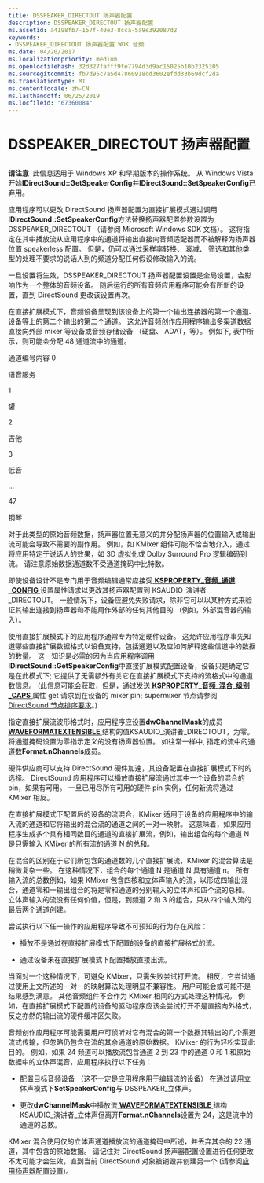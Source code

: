 ```yaml
---
title: DSSPEAKER_DIRECTOUT 扬声器配置
description: DSSPEAKER_DIRECTOUT 扬声器配置
ms.assetid: a4198fb7-157f-40e3-8cca-5a9e392087d2
keywords:
- DSSPEAKER_DIRECTOUT 扬声器配置 WDK 音频
ms.date: 04/20/2017
ms.localizationpriority: medium
ms.openlocfilehash: 32d327fafff9fe7794d3d9ac15025b10b2325305
ms.sourcegitcommit: fb7d95c7a5d47860918cd3602efdd33b69dcf2da
ms.translationtype: MT
ms.contentlocale: zh-CN
ms.lasthandoff: 06/25/2019
ms.locfileid: "67360084"
---
```

# <a name="dsspeakerdirectout-speaker-configuration"></a>DSSPEAKER\_DIRECTOUT 扬声器配置


## <span id="dsspeaker_directout_speaker_configuration"></span><span id="DSSPEAKER_DIRECTOUT_SPEAKER_CONFIGURATION"></span>


**请注意**  此信息适用于 Windows XP 和早期版本的操作系统。 从 Windows Vista 开始**IDirectSound::GetSpeakerConfig**并**IDirectSound::SetSpeakerConfig**已弃用。

 

应用程序可以更改 DirectSound 扬声器配置为直接扩展模式通过调用**IDirectSound::SetSpeakerConfig**方法替换扬声器配置参数设置为 DSSPEAKER\_DIRECTOUT （请参阅 Microsoft Windows SDK 文档）。 这将指定在其中播放流从应用程序中的通道将输出直接向音频适配器而不被解释为扬声器位置 speakerless 配置。 但是，仍可以通过采样率转换、 衰减、 筛选和其他类型的处理不要求的说话人到的频道分配任何假设修改输入的流。

一旦设置将生效，DSSPEAKER\_DIRECTOUT 扬声器配置设置是全局设置，会影响作为一个整体的音频设备。 随后运行的所有音频应用程序可能会有所新的设置，直到 DirectSound 更改该设置再次。

在直接扩展模式下，音频设备呈现到该设备上的第一个输出连接器的第一个通道、 设备等上的第二个输出的第二个通道。 这允许音频创作应用程序输出多渠道数据直接向外部 mixer 等设备或音频存储设备 （硬盘、 ADAT，等）。 例如下, 表中所示，则可能会分配 48 通道流中的通道。

通道编号内容 0

语音服务

1

罐

2

吉他

3

低音

...

47

钢琴

 

对于此类型的原始音频数据，扬声器位置无意义的并分配扬声器的位置输入或输出流可能会导致不需要的副作用。 例如，如 KMixer 组件可能不恰当地介入，通过将应用特定于说话人的效果，如 3D 虚拟化或 Dolby Surround Pro 逻辑编码到流。 请注意原始数据通道数不受通道掩码中比特数。

即使设备设计不是专门用于音频编辑通常应接受[ **KSPROPERTY\_音频\_通道\_CONFIG** ](https://docs.microsoft.com/windows-hardware/drivers/audio/ksproperty-audio-channel-config)设置属性请求以更改其扬声器配置到 KSAUDIO\_演讲者\_DIRECTOUT。 一般情况下，设备应避免失败请求，除非它可以以某种方式来验证其输出连接到扬声器和不能用作外部的任何其他目的 （例如，外部混音器的输入）。

使用直接扩展模式下的应用程序通常专为特定硬件设备。 这允许应用程序事先知道哪些直接扩展数据格式以设备支持，包括通道以及应如何解释这些信道中的数据的数量。 这一知识是必需的因为当应用程序调用**IDirectSound::GetSpeakerConfig**中直接扩展模式配置设备，设备只是确定它是在此模式下; 它提供了无需额外有关它在直接扩展模式下支持的流格式中的通道数信息。 (此信息可能会获取，但是，通过发送[ **KSPROPERTY\_音频\_混合\_级别\_CAPS** ](https://docs.microsoft.com/windows-hardware/drivers/audio/ksproperty-audio-mix-level-caps)属性 get 请求到在设备的 mixer pin; supermixer 节点请参阅[DirectSound 节点排序要求](directsound-node-ordering-requirements.md)。)

指定直接扩展流波形格式时，应用程序应设置**dwChannelMask**的成员[ **WAVEFORMATEXTENSIBLE** ](https://docs.microsoft.com/windows-hardware/drivers/ddi/content/ksmedia/ns-ksmedia-waveformatextensible)结构的值KSAUDIO\_演讲者\_DIRECTOUT，为零。 将通道掩码设置为零指示定义的没有扬声器位置。 如往常一样中, 指定的流中的通道数**Format.nChannels**成员。

硬件供应商可以支持 DirectSound 硬件加速，其设备配置在直接扩展模式下时的选择。 DirectSound 应用程序可以播放直接扩展流通过其中一个设备的混合的 pin，如果有可用。 一旦已用尽所有可用的硬件 pin 实例，任何新流将通过 KMixer 相反。

在直接扩展模式下配置后的设备的流混合，KMixer 适用于设备的应用程序中的输入流的通道和它将输出的混合流的通道之间的一对一映射。 这意味着，如果应用程序生成多个具有相同数目的通道的直接扩展流，例如，输出组合的每个通道 N 是只需输入 KMixer 的所有流的通道 N 的总和。

在混合的区别在于它们所包含的通道数的几个直接扩展流，KMixer 的混合算法是稍微复杂一些。 在这种情况下，组合的每个通道 N 是通道 N 具有通道 n。 所有输入流的总数例如，如果 KMixer 包含四核和立体声输入的流，以形成四输出混合，通道零和一输出组合的将是零和通道的分别输入的立体声和四个流的总和。 立体声输入的流没有任何价值，但是，到频道 2 和 3 的组合，只从四个输入流的最后两个通道创建。

尝试执行以下任一操作的应用程序导致不可预知的行为存在风险：

-   播放不是通过在直接扩展模式下配置的设备的直接扩展格式的流。

-   通过设备未在直接扩展模式下配置播放直接出流。

当面对一个这种情况下，可避免 KMixer，只需失败尝试打开流。 相反，它尝试通过使用上文所述的一对一的映射算法处理明显不兼容性。 用户可能会或可能不是结果感到满意。 其他音频组件不会作为 KMixer 相同的方式处理这种情况。 例如，在直接扩展模式下配置的设备的驱动程序应该会尝试打开不是直接向外格式，反之亦然的输出流的硬件缓冲区失败。

音频创作应用程序可能需要用户可侦听对它有混合的第一个数据其输出的几个渠道流式传输，但忽略仍包含在流的其余通道的原始数据。 KMixer 的行为轻松实现此目的。 例如，如果 24 频道可以播放流包含通道 2 到 23 中的通道 0 和 1 和原始数据中的立体声混音，应用程序执行以下任务：

-   配置目标音频设备 （这不一定是应用程序用于编辑流的设备） 在通过调用立体声模式下**SetSpeakerConfig**与 DSSPEAKER\_立体声。

-   更改**dwChannelMask**中播放流[ **WAVEFORMATEXTENSIBLE** ](https://docs.microsoft.com/windows-hardware/drivers/ddi/content/ksmedia/ns-ksmedia-waveformatextensible)结构 KSAUDIO\_演讲者\_立体声但离开**Format.nChannels**设置为 24，这是流中的通道的总数。

KMixer 混合使用仅的立体声通道播放流的通道掩码中所述，并丢弃其余的 22 通道，其中包含的原始数据。 请记住对 DirectSound 扬声器配置设置进行任何更改不太可能才会生效，直到当前 DirectSound 对象被销毁并创建另一个 (请参阅[应用扬声器配置设置](applying-speaker-configuration-settings.md))。

 

 





